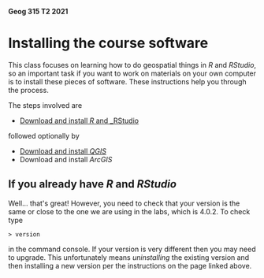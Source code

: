 **Geog 315 T2 2021**

# Installing the course software
This class focuses on learning how to do geospatial things in _R_ and _RStudio_, so an important task if you want to work on materials on your own computer is to install these pieces of software. These instructions help you through the process.

The steps involved are

+ [Download and install _R_ and _RStudio](software-01-installing-R-and-RStudio.md)

followed optionally by

+ [Download and install _QGIS_](software-02-installing-qgis.md)
+ Download and install _ArcGIS_

## If you already have _R_ and _RStudio_
Well... that's great! However, you need to check that your version is the same or close to the one we are using in the labs, which is 4.0.2. To check type

    > version

in the command console. If your version is very different then you may need to upgrade. This unfortunately means _uninstalling_ the existing version and then installing a new version per the instructions on the page linked above.
